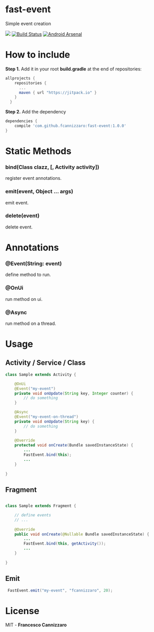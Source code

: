 # fast-event
Simple event creation

[![](https://jitpack.io/v/fcannizzaro/fast-event.svg)](https://jitpack.io/#fcannizzaro/fast-event)
[![Build Status](https://travis-ci.org/fcannizzaro/fast-event.svg?branch=master)](https://travis-ci.org/fcannizzaro/fast-event)
[![Android Arsenal](https://img.shields.io/badge/Android%20Arsenal-fast--event-brightgreen.svg?style=flat)](http://android-arsenal.com/details/1/3647)

# How to include

**Step 1.** Add it in your root **build.gradle** at the end of repositories:

```gradle
allprojects {
    repositories {
      ...
      maven { url "https://jitpack.io" }
    }
  }
```

**Step 2.** Add the dependency


```gradle
dependencies {
    compile 'com.github.fcannizzaro:fast-event:1.0.0'
}
```

# Static Methods

### bind(Class clazz, [, Activity activity])
register event annotations.

### emit(event, Object ... args)
emit event.

### delete(event)
delete event.

# Annotations

### @Event(String: event)
define method to run.

### @OnUi
run method on ui.

### @Async
run method on a thread.

# Usage

## Activity / Service / Class
```java
class Sample extends Activity {

    @OnUi
    @Event("my-event")
    private void onUpdate(String key, Integer counter) {
        // do something
    }

    @Async
    @Event("my-event-on-thread")
    private void onUpdate(String key) {
        // do something
    }
    
    @Override
    protected void onCreate(Bundle savedInstanceState) {
        ...
        FastEvent.bind(this);
        ...
    }
    
}
```

## Fragment
```java

class Sample extends Fragment {

    // define events
    // ...
    
    @Override
    public void onCreate(@Nullable Bundle savedInstanceState) {
        ...
        FastEvent.bind(this, getActivity());
        ...
    }
    
}
```

## Emit
```java
 FastEvent.emit("my-event", "fcannizzaro", 20);
```

# License
MIT - **Francesco Cannizzaro** 
